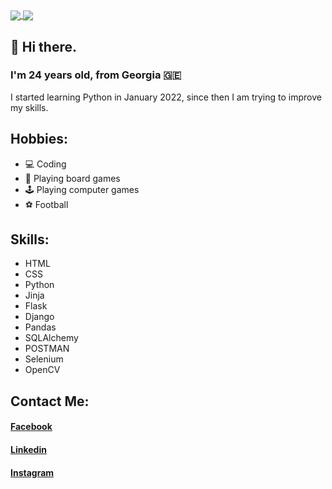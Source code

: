 <a href="#">
  <img align="center" src="https://github-readme-stats.vercel.app/api?username=chumardo&count_private=true&theme=radical" />
</a>
<a style="margin-top: 20px" href="#">
  <img align="center" src="https://github-readme-stats.vercel.app/api/top-langs/?username=chumardo&layout=compact" />
</a>

## 👋 Hi there.

### I'm 24 years old, from Georgia 🇬🇪
I started learning Python in January 2022, since then I am trying to improve my skills.

## Hobbies:
- 💻 Coding
- 🎲 Playing board games
- 🕹️ Playing computer games
- ⚽ Football


## Skills:
- <div style="display: flex; align-items: center"><span style="margin-right: 1rem">HTML </span><img src="https://cdn.pixabay.com/photo/2017/08/05/11/16/logo-2582748_960_720.png" style="width: 1rem; margin-left: 1rem"></div>
- <div style="display: flex; align-items: center"><span style="margin-right: 1rem">CSS </span><img src="https://cdn.pixabay.com/photo/2017/08/05/11/16/logo-2582747_1280.png" style="width: 1rem; margin-left: 1rem"></div>
- <div style="display: flex; align-items: center"> <span style="margin-right: 1rem">Python </span><img src="https://www.jing.fm/clipimg/full/53-537670_python-png-file-python-logo-png.png" style="width: 1rem; margin-left: 1rem"></div>
- <div style="display: flex; align-items: center"> <span style="margin-right: 1rem">Jinja </span><img src="https://quintagroup.com/cms/python/images/jinja2.png/@@images/image.png" style="width: 1rem; margin-left: 1rem"></div>
- <div style="display: flex; align-items: center"> <span style="margin-right: 1rem">Flask </span><img src="https://cdn.freebiesupply.com/logos/large/2x/flask-logo-png-transparent.png" style="width: 1rem; margin-left: 1rem"></div>
- <div style="display: flex; align-items: center"> <span style="margin-right: 1rem">Django </span><img src="https://upload.wikimedia.org/wikipedia/commons/thumb/7/75/Django_logo.svg/640px-Django_logo.svg.png" style="width: 1rem; margin-left: 1rem"></div>
- <div style="display: flex; align-items: center"> <span style="margin-right: 1rem">Pandas </span><img src="https://image.pngaaa.com/296/1947296-middle.png" style="width: 1rem; margin-left: 1rem"></div>
- <div style="display: flex; align-items: center"> <span style="margin-right: 1rem">SQLAlchemy </span><img src="https://img.stackshare.io/service/1839/q5uAkmy7.png" style="width: 1rem; margin-left: 1rem"></div>
- <div style="display: flex; align-items: center"> <span style="margin-right: 1rem">POSTMAN </span><img src="https://res.cloudinary.com/postman/image/upload/t_team_logo/v1629869194/team/2893aede23f01bfcbd2319326bc96a6ed0524eba759745ed6d73405a3a8b67a8" style="width: 1rem; margin-left: 1rem"></div>
- <div style="display: flex; align-items: center"> <span style="margin-right: 1rem">Selenium </span><img src="https://upload.wikimedia.org/wikipedia/commons/d/d5/Selenium_Logo.png" style="width: 1rem; margin-left: 1rem"></div>
- <div style="display: flex; align-items: center"> <span style="margin-right: 1rem">OpenCV </span><img src="https://upload.wikimedia.org/wikipedia/commons/thumb/5/53/OpenCV_Logo_with_text.png/640px-OpenCV_Logo_with_text.png" style="width: 1rem; margin-left: 1rem"></div>


## Contact Me:

#### <a href="https://www.facebook.com/dachigiorgadzee/" target="_blank">Facebook</a>
#### <a href="https://ge.linkedin.com/in/dachi-giorgadze-8a4101185" target="_blank">Linkedin</a>
#### <a href="https://www.instagram.com/dachigiorgadzee/" target="_blank">Instagram</a>
